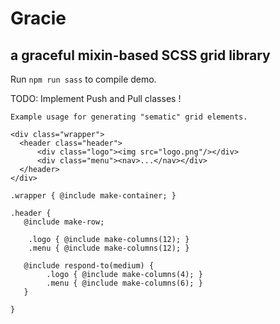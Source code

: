 # Gracie
## a graceful  mixin-based SCSS grid library

Run `npm run sass` to compile demo. 


TODO:  Implement Push and Pull classes !



    Example usage for generating "sematic" grid elements.

    <div class="wrapper">
      <header class="header">
          <div class="logo"><img src="logo.png"/></div>
          <div class="menu"><nav>...</nav></div>
      </header>
    </div>

    .wrapper { @include make-container; }

    .header {
       @include make-row;

        .logo { @include make-columns(12); }
        .menu { @include make-columns(12); } 

       @include respond-to(medium) {
            .logo { @include make-columns(4); }
            .menu { @include make-columns(6); }
       }

    }

